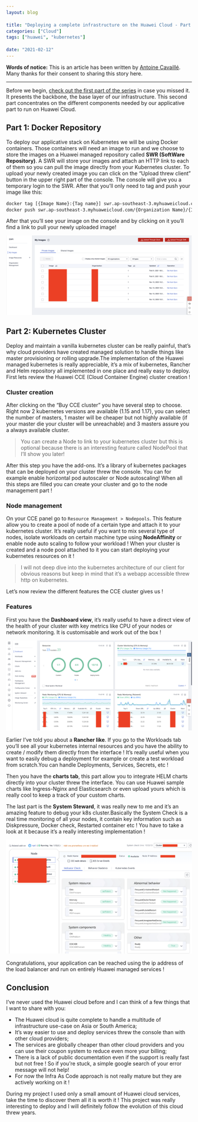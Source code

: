 ```yaml
---
layout: blog

title: "Deploying a complete infrastructure on the Huawei Cloud - Part 2"
categories: ["Cloud"]
tags: ["huawei", "kubernetes"]

date: "2021-02-12"
---
```


**Words of notice:** This is an article has been written by [Antoine Cavaillé](https://github.com/AntoineCavaille). Many
thanks for their consent to sharing this story here.

***

Before we begin, [check out the first part of the series](https://blog.vcz.fr/cloud/2021-02-05-huawei-infrastructure-deployment-part-1) in case you missed it. It presents the backbone,
the base layer of our infrastructure. This second part concentrates on the different components needed by our
applicative part to run on Huawei Cloud.

## Part 1: Docker Repository

To deploy our applicative stack on Kubernetes we will be using Docker containers. Those containers will need an image to
run and we choose to store the images on a Huawei managed repository called **SWR (SoftWare Repository)**. A SWR will
store your images and attach an HTTP link to each of them so you can pull the image directly from your Kubernetes
cluster. To upload your newly created image you can click on the “Upload threw client” button in the upper right part of
the console. The console will give you a temporary login to the SWR. After that you’ll only need to tag and push your
image like this:

```bash
docker tag [{Image Name}:{Tag name}] swr.ap-southeast-3.myhuaweicloud.com/{Organization Name}/{Image Name}:{Tag name}
docker push swr.ap-southeast-3.myhuaweicloud.com/{Organization Name}/{Image Name}:{Tag name}
```

After that you’ll see your image on the console and by clicking on it you’ll find a link to pull your newly uploaded
image!

![SWR](/assets/img/posts/20210205/swr.png)

## Part 2: Kubernetes Cluster

Deploy and maintain a vanilla kubernetes cluster can be really painful, that’s why cloud providers have created managed
solution to handle things like master provisioning or rolling upgrade.The implementation of the Huawei managed
kubernetes is really appreciable, it’s a mix of kubernetes, Rancher and Helm repository all implemented in one place and
really easy to deploy. First lets review the Huawei CCE (Cloud Container Engine) cluster creation !

### Cluster creation
After clicking on the “Buy CCE cluster” you have several step to choose. Right now 2 kubernetes versions are available
(1.15 and 1.17), you can select the number of masters, 1 master will be cheaper but not highly available (if your master
die your cluster will be unreachable) and 3 masters assure you a always available cluster.

> You can create a Node to link to your kubernetes cluster but this is optional because there is an interesting feature
> called NodePool that I’ll show you later!

After this step you have the add-ons. It’s a library of kubernetes packages that can be deployed on your cluster threw
the console. You can for example enable horizontal pod autoscaler or Node autoscaling! When all this steps are filled
you can create your cluster and go to the node management part !

### Node management

On your CCE panel go to `Resource Management > Nodepools`. This feature allow you to create a pool of node of a certain
type and attach it to your kubernetes cluster. It’s really useful if you want to mix several type of nodes, isolate
workloads on certain machine type using **NodeAffinity** or enable node auto scaling to follow your workload ! When your
cluster is created and a node pool attached to it you can start deploying your kubernetes resources on it !

> I will not deep dive into the kubernetes architecture of our client for obvious reasons but keep in mind that it’s a
> webapp accessible threw http on kubernetes.

Let’s now review the different features the CCE cluster gives us !

### Features

First you have the **Dashboard view**, it’s really useful to have a direct view of the health of your cluster with key
metrics like CPU of your nodes or network monitoring. It is customisable and work out of the box !

![Dashboard](/assets/img/posts/20210205/dashboard.png)

Earlier I’ve told you about a **Rancher like**. If you go to the Workloads tab you’ll see all your kubernetes internal
resources and you have the ability to create / modify them directly from the interface ! It’s really useful when you
want to easily debug a deployment for example or create a test workload from scratch.You can handle Deployments,
Services, Secrets, etc !

Then you have the **charts tab**, this part allow you to integrate HELM charts directly into your cluster threw the
interface. You can use Huawei sample charts like Ingress-Nginx and Elasticsearch or even upload yours which is really
cool to keep a track of your custom charts.

The last part is the **System Steward**, it was really new to me and it’s an amazing feature to debug your k8s
cluster.Basically the System Check is a real time monitoring of all your nodes, it contain key information such as
Diskpressure, Docker check, Restarted container etc ! You have to take a look at it because it’s a really interesting
implementation !

![System](/assets/img/posts/20210205/system.png)

Congratulations, your application can be reached using the ip address of the load balancer and run on entirely Huawei
managed services !

## Conclusion

I’ve never used the Huawei cloud before and I can think of a few things that I want to share with you:
- The Huawei cloud is quite complete to handle a multitude of infrastructure use-case on Asia or South America;
- It’s way easier to use and deploy services threw the console than with other cloud providers;
- The services are globally cheaper than other cloud providers and you can use their coupon system to reduce even more
  your billing;
- There is a lack of public documentation even if the support is really fast but not free ! So if you’re stuck, a simple
  google search of your error message will not help!
- For now the Infra As Code approach is not really mature but they are actively working on it !

During my project I used only a small amount of Huawei cloud services, take the time to discover them all it is worth it
! This project was really interesting to deploy and I will definitely follow the evolution of this cloud threw years.